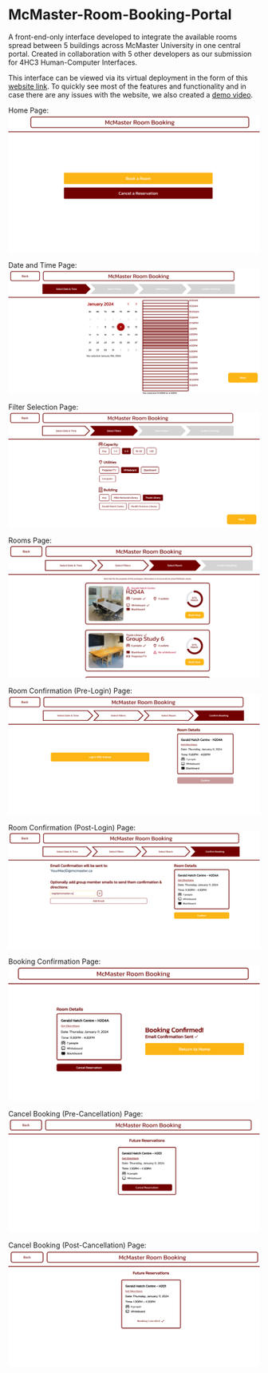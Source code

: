 # McMaster-Room-Booking-Portal
A front-end-only interface developed to integrate the available rooms spread between 5 buildings across McMaster University in one central portal. Created in collaboration with 5 other developers as our submission for 4HC3 Human-Computer Interfaces.

This interface can be viewed via its virtual deployment in the form of this [website link](https://room-booking-system-owengretzinger.vercel.app/). To quickly see most of the features and functionality and in case there are any issues with the website, we also created a [demo video](https://drive.google.com/file/d/1BEj6cD62W56Dv2XgZz4rUp1u2Ii62R5r/view).

Home Page:
![Home Page Image](public\images\screen-images\screen1.png)

Date and Time Page:
![Date and Time Page Image](public\images\screen-images\screen2.png)

Filter Selection Page:
![Filter Selection Page Image](public\images\screen-images\screen3.png)

Rooms Page:
![Rooms Page Image](public\images\screen-images\screen4.png)

Room Confirmation (Pre-Login) Page:
![Room Confirmation (Pre-Login) Page Image](public\images\screen-images\screen5.png)

Room Confirmation (Post-Login) Page:
![Room Confirmation Page (Post-Login) Image](public\images\screen-images\screen6.png)

Booking Confirmation Page:
![Booking Confirmation Page Image](public\images\screen-images\screen7.png)

Cancel Booking (Pre-Cancellation) Page:
![Cancel Booking (Pre-Cancellation) Page Image](public\images\screen-images\screen8.png)

Cancel Booking (Post-Cancellation) Page:
![Cancel Booking (Post-Cancellation) Page Image](public\images\screen-images\screen9.png)